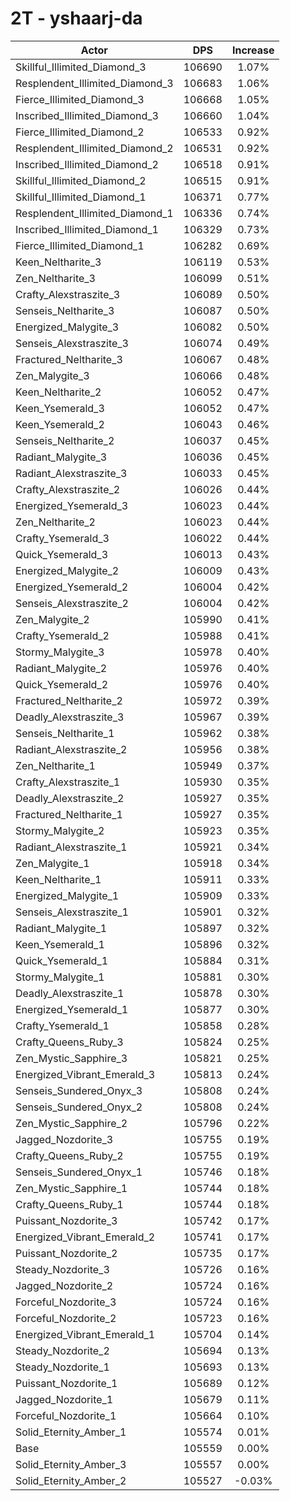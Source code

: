 # 2T - yshaarj-da
| Actor | DPS | Increase |
|---|:---:|:---:|
|Skillful_Illimited_Diamond_3|106690|1.07%|
|Resplendent_Illimited_Diamond_3|106683|1.06%|
|Fierce_Illimited_Diamond_3|106668|1.05%|
|Inscribed_Illimited_Diamond_3|106660|1.04%|
|Fierce_Illimited_Diamond_2|106533|0.92%|
|Resplendent_Illimited_Diamond_2|106531|0.92%|
|Inscribed_Illimited_Diamond_2|106518|0.91%|
|Skillful_Illimited_Diamond_2|106515|0.91%|
|Skillful_Illimited_Diamond_1|106371|0.77%|
|Resplendent_Illimited_Diamond_1|106336|0.74%|
|Inscribed_Illimited_Diamond_1|106329|0.73%|
|Fierce_Illimited_Diamond_1|106282|0.69%|
|Keen_Neltharite_3|106119|0.53%|
|Zen_Neltharite_3|106099|0.51%|
|Crafty_Alexstraszite_3|106089|0.50%|
|Senseis_Neltharite_3|106087|0.50%|
|Energized_Malygite_3|106082|0.50%|
|Senseis_Alexstraszite_3|106074|0.49%|
|Fractured_Neltharite_3|106067|0.48%|
|Zen_Malygite_3|106066|0.48%|
|Keen_Neltharite_2|106052|0.47%|
|Keen_Ysemerald_3|106052|0.47%|
|Keen_Ysemerald_2|106043|0.46%|
|Senseis_Neltharite_2|106037|0.45%|
|Radiant_Malygite_3|106036|0.45%|
|Radiant_Alexstraszite_3|106033|0.45%|
|Crafty_Alexstraszite_2|106026|0.44%|
|Energized_Ysemerald_3|106023|0.44%|
|Zen_Neltharite_2|106023|0.44%|
|Crafty_Ysemerald_3|106022|0.44%|
|Quick_Ysemerald_3|106013|0.43%|
|Energized_Malygite_2|106009|0.43%|
|Energized_Ysemerald_2|106004|0.42%|
|Senseis_Alexstraszite_2|106004|0.42%|
|Zen_Malygite_2|105990|0.41%|
|Crafty_Ysemerald_2|105988|0.41%|
|Stormy_Malygite_3|105978|0.40%|
|Radiant_Malygite_2|105976|0.40%|
|Quick_Ysemerald_2|105976|0.40%|
|Fractured_Neltharite_2|105972|0.39%|
|Deadly_Alexstraszite_3|105967|0.39%|
|Senseis_Neltharite_1|105962|0.38%|
|Radiant_Alexstraszite_2|105956|0.38%|
|Zen_Neltharite_1|105949|0.37%|
|Crafty_Alexstraszite_1|105930|0.35%|
|Deadly_Alexstraszite_2|105927|0.35%|
|Fractured_Neltharite_1|105927|0.35%|
|Stormy_Malygite_2|105923|0.35%|
|Radiant_Alexstraszite_1|105921|0.34%|
|Zen_Malygite_1|105918|0.34%|
|Keen_Neltharite_1|105911|0.33%|
|Energized_Malygite_1|105909|0.33%|
|Senseis_Alexstraszite_1|105901|0.32%|
|Radiant_Malygite_1|105897|0.32%|
|Keen_Ysemerald_1|105896|0.32%|
|Quick_Ysemerald_1|105884|0.31%|
|Stormy_Malygite_1|105881|0.30%|
|Deadly_Alexstraszite_1|105878|0.30%|
|Energized_Ysemerald_1|105877|0.30%|
|Crafty_Ysemerald_1|105858|0.28%|
|Crafty_Queens_Ruby_3|105824|0.25%|
|Zen_Mystic_Sapphire_3|105821|0.25%|
|Energized_Vibrant_Emerald_3|105813|0.24%|
|Senseis_Sundered_Onyx_3|105808|0.24%|
|Senseis_Sundered_Onyx_2|105808|0.24%|
|Zen_Mystic_Sapphire_2|105796|0.22%|
|Jagged_Nozdorite_3|105755|0.19%|
|Crafty_Queens_Ruby_2|105755|0.19%|
|Senseis_Sundered_Onyx_1|105746|0.18%|
|Zen_Mystic_Sapphire_1|105744|0.18%|
|Crafty_Queens_Ruby_1|105744|0.18%|
|Puissant_Nozdorite_3|105742|0.17%|
|Energized_Vibrant_Emerald_2|105741|0.17%|
|Puissant_Nozdorite_2|105735|0.17%|
|Steady_Nozdorite_3|105726|0.16%|
|Jagged_Nozdorite_2|105724|0.16%|
|Forceful_Nozdorite_3|105724|0.16%|
|Forceful_Nozdorite_2|105723|0.16%|
|Energized_Vibrant_Emerald_1|105704|0.14%|
|Steady_Nozdorite_2|105694|0.13%|
|Steady_Nozdorite_1|105693|0.13%|
|Puissant_Nozdorite_1|105689|0.12%|
|Jagged_Nozdorite_1|105679|0.11%|
|Forceful_Nozdorite_1|105664|0.10%|
|Solid_Eternity_Amber_1|105574|0.01%|
|Base|105559|0.00%|
|Solid_Eternity_Amber_3|105557|0.00%|
|Solid_Eternity_Amber_2|105527|-0.03%|
